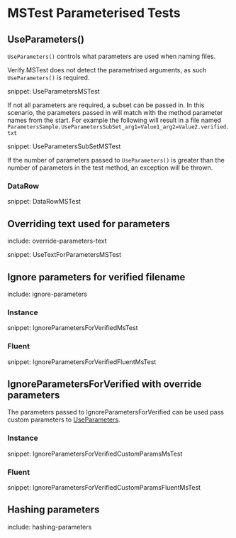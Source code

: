 # MSTest Parameterised Tests


## UseParameters()

`UseParameters()` controls what parameters are used when naming files.

Verify.MSTest does not detect the parametrised arguments, as such `UseParameters()` is required.

snippet: UseParametersMSTest

If not all parameters are required, a subset can be passed in. In this scenario, the parameters passed in will match with the method parameter names from the start. For example the following will result in a file named `ParametersSample.UseParametersSubSet_arg1=Value1_arg2=Value2.verified.txt`

snippet: UseParametersSubSetMSTest

If the number of parameters passed to `UseParameters()` is greater than the number of parameters in the test method, an exception will be thrown.


### DataRow

snippet: DataRowMSTest


## Overriding text used for parameters

include: override-parameters-text


snippet: UseTextForParametersMSTest


## Ignore parameters for verified filename

include: ignore-parameters


### Instance

snippet: IgnoreParametersForVerifiedMsTest


### Fluent

snippet: IgnoreParametersForVerifiedFluentMsTest


## IgnoreParametersForVerified with override parameters

The parameters passed to IgnoreParametersForVerified can be used pass custom parameters to [UseParameters](#UseParameters).


### Instance

snippet: IgnoreParametersForVerifiedCustomParamsMsTest


### Fluent

snippet: IgnoreParametersForVerifiedCustomParamsFluentMsTest


## Hashing parameters

include: hashing-parameters